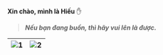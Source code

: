**Xin chào, mình là Hiếu** ✋
>***Nếu bạn đang buồn, thì hãy vui lên là được.***


| ![1](https://github-readme-streak-stats.herokuapp.com/?user=subway90&theme=dark) | ![2](https://raw.githubusercontent.com/Sutil/Sutil/2b2fad3bf54522bb30c8c170591fc68ff51b69e6/github-contribution-grid-snake2.svg) |
| --- | --- |

